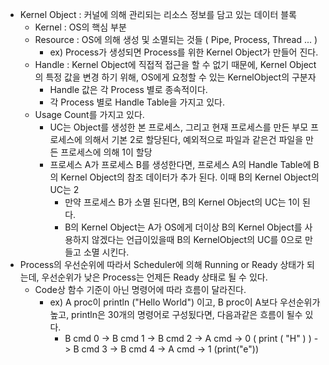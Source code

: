 * Kernel Object : 커널에 의해 관리되는 리소스 정보를 담고 있는 데이터 블록
  * Kernel : OS의 핵심 부분
  * Resource : OS에 의해 생성 및 소멸되는 것들 ( Pipe, Process, Thread ... )
    * ex) Process가 생성되면 Process를 위한 Kernel Object가 만들어 진다.
  * Handle : Kernel Object에 직접적 접근을 할 수 없기 때문에, Kernel Object의 특정 값을 변경 하기 위해, OS에게 요청할 수 있는 KernelObject의 구분자
    * Handle 값은 각 Process 별로 종속적이다.
    * 각 Process 별로 Handle Table을 가지고 있다.
  * Usage Count를 가지고 있다.
    * UC는 Object를 생성한 본 프로세스, 그리고 현재 프로세스를 만든 부모 프로세스에 의해서 기본 2로 할당된다, 예외적으로 파일과 같은건 파일을 만든 프로세스에 의해 1이 할당
    * 프로세스 A가 프로세스 B를 생성한다면, 프로세스 A의 Handle Table에 B의 Kernel Object의 참조 데이터가 추가 된다. 이때 B의 Kernel Object의 UC는 2    
      * 만약 프로세스 B가 소멸 된다면, B의 Kernel Object의 UC는 1이 된다.
      * B의 Kernel Object는 A가 OS에게 더이상 B의 Kernel Object를 사용하지 않겠다는 언급이있을때 B의 KernelObject의 UC를 0으로 만들고 소멸 시킨다.     
* Process의 우선순위에 따라서 Scheduler에 의해 Running or Ready 상태가 되는데, 우선순위가 낮은 Process는 언제든 Ready 상태로 될 수 있다.
  * Code상 함수 기준이 아닌 명령어에 따라 흐름이 달라진다.
    * ex) A proc이 println ("Hello World") 이고, B proc이 A보다 우선순위가 높고, println은 30개의 명령어로 구성됬다면, 다음과같은 흐름이 될수 있다.
      * B cmd 0 -> B cmd 1 -> B cmd 2 -> A cmd -> 0 ( print ( "H" ) ) -> B cmd 3 -> B cmd 4 -> A cmd -> 1 (print("e"))
      
     


  
  
  
